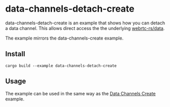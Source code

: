 # data-channels-detach-create

data-channels-detach-create is an example that shows how you can detach a data channel.
This allows direct access the the underlying [webrtc-rs/data](https://github.com/webrtc-rs/data).

The example mirrors the data-channels-create example.

## Install
```
cargo build --example data-channels-detach-create
```

## Usage
The example can be used in the same way as the [Data Channels Create](data-channels-create) example.
